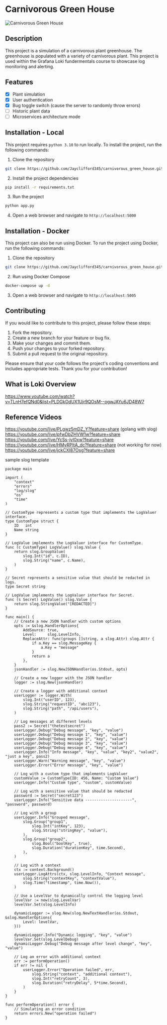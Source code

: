 # Carnivorous Green House

![Carnivorous Green House](./static/index_image.png)

## Description

This project is a simulation of a carnivorous plant greenhouse. The greenhouse is populated with a variety of carnivorous plant. This project is used within the Grafana Loki fundermentals course to showcase log monitoring and alerting.

## Features

- [x] Plant simulation
- [x] User authentication
- [x] Bug toggle switch (cause the server to randomly throw errors)
- [ ] Historic plant data
- [ ] Microservices architecture mode

## Installation - Local

This project requires `python 3.10` to run locally. To install the project, run the following commands:

1. Clone the repository
```bash
git clone https://github.com/Jayclifford345/carnivorous_green_house.git
```

2. Install the project dependencies
```bash
pip install -r requirements.txt
```

3. Run the project
```bash
python app.py
```

4. Open a web browser and navigate to `http://localhost:5000`



## Installation - Docker

This project can also be run using Docker. To run the project using Docker, run the following commands:
1. Clone the repository
```bash
git clone https://github.com/Jayclifford345/carnivorous_green_house.git
```

2. Run using Docker Compose
```bash
docker-compose up -d
```

3. Open a web browser and navigate to `http://localhost:5005`


## Contributing

If you would like to contribute to this project, please follow these steps:

1. Fork the repository.
2. Create a new branch for your feature or bug fix.
3. Make your changes and commit them.
4. Push your changes to your forked repository.
5. Submit a pull request to the original repository.

Please ensure that your code follows the project's coding conventions and includes appropriate tests. Thank you for your contribution!


## What is Loki Overview
https://www.youtube.com/watch?v=TLnH7efQNd0&list=PLDGkOdUX1Ujr9QOsM--ogwJAYu6JD48W7

## Reference Videos
https://youtube.com/live/PLgwz5mDZ_Y?feature=share (golang with slog)
https://youtube.com/live/pfwDbZHVW1w?feature=share
https://youtube.com/live/YcSs-jvI0xw?feature=share
https://youtube.com/live/HMyRPltA_dc?feature=share (not working for now)
https://youtube.com/live/jckCXI87Osg?feature=share



sample slog template
```
package main

import (
	"context"
	"errors"
	"log/slog"
	"os"
	"time"
)

// CustomType represents a custom type that implements the LogValuer interface.
type CustomType struct {
	ID   int
	Name string
}

// LogValue implements the LogValuer interface for CustomType.
func (c CustomType) LogValue() slog.Value {
	return slog.GroupValue(
		slog.Int("id", c.ID),
		slog.String("name", c.Name),
	)
}

// Secret represents a sensitive value that should be redacted in logs.
type Secret string

// LogValue implements the LogValuer interface for Secret.
func (s Secret) LogValue() slog.Value {
	return slog.StringValue("[REDACTED]")
}

func main() {
	// Create a new JSON handler with custom options
	opts := &slog.HandlerOptions{
		AddSource: true,
		Level:     slog.LevelInfo,
		ReplaceAttr: func(groups []string, a slog.Attr) slog.Attr {
			if a.Key == slog.MessageKey {
				a.Key = "message"
			}
			return a
		},
	}
	jsonHandler := slog.NewJSONHandler(os.Stdout, opts)

	// Create a new logger with the JSON handler
	logger := slog.New(jsonHandler)

	// Create a logger with additional context
	userLogger := logger.With(
		slog.Int("userID", 123),
		slog.String("requestID", "abc123"),
		slog.String("path", "/api/users"),
	)

	// Log messages at different levels
	pass2 := Secret("thetestsecret")
	userLogger.Debug("Debug message", "key", "value")
	userLogger.Debug("Debug message 1", "key", "value")
	userLogger.Debug("Debug message 2", "key", "value")
	userLogger.Debug("Debug message 3", "key", "value")
	userLogger.Debug("Debug message 4", "key", "value")
	userLogger.Info("Info message", "key", "value", "key2", "value2", "just a key", pass2)
	userLogger.Warn("Warning message", "key", "value")
	userLogger.Error("Error message", "key", "value")

	// Log with a custom type that implements LogValuer
	customValue := CustomType{ID: 456, Name: "Custom Value"}
	userLogger.Info("Custom type", "custom", customValue)

	// Log with a sensitive value that should be redacted
	password := Secret("secret123")
	userLogger.Info("Sensitive data ---------------------", "password", password)

	// Log with a group
	userLogger.Info("Grouped message",
		slog.Group("group1",
			slog.Int("intKey", 123),
			slog.String("stringKey", "value"),
		),
		slog.Group("group2",
			slog.Bool("boolKey", true),
			slog.Duration("durationKey", time.Second),
		),
	)

	// Log with a context
	ctx := context.Background()
	userLogger.LogAttrs(ctx, slog.LevelInfo, "Context message",
		slog.String("contextKey", "contextValue"),
		slog.Time("timestamp", time.Now()),
	)

	// Use a LevelVar to dynamically control the logging level
	levelVar := new(slog.LevelVar)
	levelVar.Set(slog.LevelInfo)

	dynamicLogger := slog.New(slog.NewTextHandler(os.Stdout, &slog.HandlerOptions{
		Level: levelVar,
	}))

	dynamicLogger.Info("Dynamic logging", "key", "value")
	levelVar.Set(slog.LevelDebug)
	dynamicLogger.Debug("Debug message after level change", "key", "value")

	// Log an error with additional context
	err := performOperation()
	if err != nil {
		userLogger.Error("Operation failed", err,
			slog.String("context", "additional context"),
			slog.Int("retryCount", 3),
			slog.Duration("retryDelay", 5*time.Second),
		)
	}
}

func performOperation() error {
	// Simulating an error condition
	return errors.New("operation failed")
}
```
